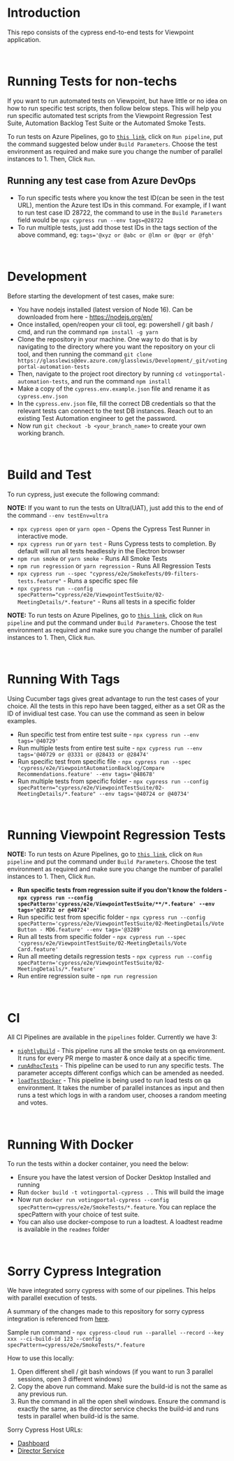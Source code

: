 # Introduction

This repo consists of the cypress end-to-end tests for Viewpoint application.

<br/>

# Running Tests for non-techs

If you want to run automated tests on Viewpoint, but have little or no idea on how to run specific test scripts, then follow below steps. This will help you run specific automated test scripts from the Viewpoint Regression Test Suite, Automation Backlog Test Suite or the Automated Smoke Tests.

To run tests on Azure Pipelines, go to [`this link`](https://dev.azure.com/glasslewis/Development/_build?definitionId=430), click on `Run pipeline`, put the command suggested below under `Build Parameters`. Choose the test environment as required and make sure you change the number of parallel instances to 1. Then, Click `Run`.

## Running any test case from Azure DevOps

- To run specific tests where you know the test ID(can be seen in the test URL), mention the Azure test IDs in this command. For example, if I want to run test case ID 28722, the command to use in the `Build Parameters` field would be `npx cypress run --env tags=@28722`
- To run multiple tests, just add those test IDs in the tags section of the above command, eg: `tags='@xyz or @abc or @lmn or @pqr or @fgh'`

<br/>

# Development

Before starting the development of test cases, make sure:

- You have nodejs installed (latest version of Node 16). Can be downloaded from here - https://nodejs.org/en/
- Once installed, open/reopen your cli tool, eg: powershell / git bash / cmd, and run the command `npm install -g yarn`
- Clone the repository in your machine. One way to do that is by navigating to the directory where you want the repository on your cli tool, and then running the command `git clone https://glasslewis@dev.azure.com/glasslewis/Development/_git/votingportal-automation-tests`
- Then, navigate to the project root directory by running `cd votingportal-automation-tests`, and run the command `npm install`
- Make a copy of the `cypress.env.example.json` file and rename it as `cypress.env.json`
- In the `cypress.env.json` file, fill the correct DB credentials so that the relevant tests can connect to the test DB instances. Reach out to an existing Test Automation engineer to get the password.
- Now run `git checkout -b <your_branch_name>` to create your own working branch.

<br/>

# Build and Test

To run cypress, just execute the following command:

**NOTE:** If you want to run the tests on Ultra(UAT), just add this to the end of the command `--env testEnv=ultra`

- `npx cypress open` or `yarn open` - Opens the Cypress Test Runner in interactive mode.
- `npx cypress run` or `yarn test` - Runs Cypress tests to completion. By default will run all tests headlessly in the Electron browser
- `npm run smoke` or `yarn smoke` - Runs All Smoke Tests
- `npm run regression` or `yarn regression` - Runs All Regression Tests
- `npx cypress run --spec "cypress/e2e/SmokeTests/09-filters-tests.feature"` - Runs a specific spec file
- `npx cypress run --config specPattern="cypress/e2e/ViewpointTestSuite/02-MeetingDetails/*.feature"` - Runs all tests in a specific folder

**NOTE:** To run tests on Azure Pipelines, go to [`this link`](https://dev.azure.com/glasslewis/Development/_build?definitionId=430), click on `Run pipeline` and put the command under `Build Parameters`. Choose the test environment as required and make sure you change the number of parallel instances to 1. Then, Click `Run`.

<br/>

# Running With Tags

Using Cucumber tags gives great advantage to run the test cases of your choice. All the tests in this repo have been tagged, either as a set OR as the ID of invidiual test case. You can use the command as seen in below examples.

- Run specific test from entire test suite - `npx cypress run --env tags='@40729'`
- Run multiple tests from entire test suite - `npx cypress run --env tags='@40729 or @3331 or @28433 or @28474'`
- Run specific test from specific file - `npx cypress run --spec 'cypress/e2e/ViewpointAutomationBacklog/Compare Recommendations.feature' --env tags='@48678'`
- Run multiple tests from specific folder - `npx cypress run --config specPattern="cypress/e2e/ViewpointTestSuite/02-MeetingDetails/*.feature" --env tags='@40724 or @40734'`

<br/>

# Running Viewpoint Regression Tests

**NOTE:** To run tests on Azure Pipelines, go to [`this link`](https://dev.azure.com/glasslewis/Development/_build?definitionId=430), click on `Run pipeline` and put the command under `Build Parameters`. Choose the test environment as required and make sure you change the number of parallel instances to 1. Then, Click `Run`.

- **Run specific tests from regression suite if you don't know the folders - `npx cypress run --config specPattern='cypress/e2e/ViewpointTestSuite/**/*.feature' --env tags='@28722 or @40724'`**
- Run specific test from specific folder - `npx cypress run --config specPattern='cypress/e2e/ViewpointTestSuite/02-MeetingDetails/Vote Button - MD6.feature' --env tags='@3289'`
- Run all tests from specific folder - `npx cypress run --spec 'cypress/e2e/ViewpointTestSuite/02-MeetingDetails/Vote Card.feature'`
- Run all meeting details regression tests - `npx cypress run --config specPattern='cypress/e2e/ViewpointTestSuite/02-MeetingDetails/*.feature'`
- Run entire regression suite - `npm run regression`

<br/>

# CI

All CI Pipelines are available in the `pipelines` folder. Currently we have 3:

- [`nightlyBuild`](https://dev.azure.com/glasslewis/Development/_build?definitionId=98) - This pipeline runs all the smoke tests on qa environment. It runs for every PR merge to master & once daily at a specific time.
- [`runAdhocTests`](https://dev.azure.com/glasslewis/Development/_build?definitionId=430) - This pipeline can be used to run any specific tests. The parameter accepts different configs which can be amended as needed.
- [`loadTestDocker`](https://dev.azure.com/glasslewis/Development/_build?definitionId=407) - This pipeline is being used to run load tests on qa environment. It takes the number of parallel instances as input and then runs a test which logs in with a random user, chooses a random meeting and votes.

<br/>

# Running With Docker

To run the tests within a docker container, you need the below:

- Ensure you have the latest version of Docker Desktop Installed and running
- Run `docker build -t votingportal-cypress .` . This will build the image
- Now run `docker run votingportal-cypress --config specPattern=cypress/e2e/SmokeTests/*.feature`. You can replace the specPattern with your choice of test suite.
- You can also use docker-compose to run a loadtest. A loadtest readme is available in the `readmes` folder

<br/>

# Sorry Cypress Integration

We have integrated sorry cypress with some of our pipelines. This helps with parallel execution of tests.

A summary of the changes made to this repository for sorry cypress integration is referenced from [here](https://docs.sorry-cypress.dev/guide/get-started).

Sample run command - `npx cypress-cloud run --parallel --record --key xxx --ci-build-id 123 --config specPattern=cypress/e2e/SmokeTests/*.feature`

How to use this locally:

1. Open different shell / git bash windows (if you want to run 3 parallel sessions, open 3 different windows)
2. Copy the above run command. Make sure the build-id is not the same as any previous run.
3. Run the command in all the open shell windows. Ensure the command is exactly the same, as the director service checks the build-id and runs tests in parallel when build-id is the same.

Sorry Cypress Host URLs:

- [Dashboard](https://sorrycypress-dashboard-devops.glasslewis.net/projects)
- [Director Service](https://sorrycypress-director-pipeline.devops.glasslewis.net)
